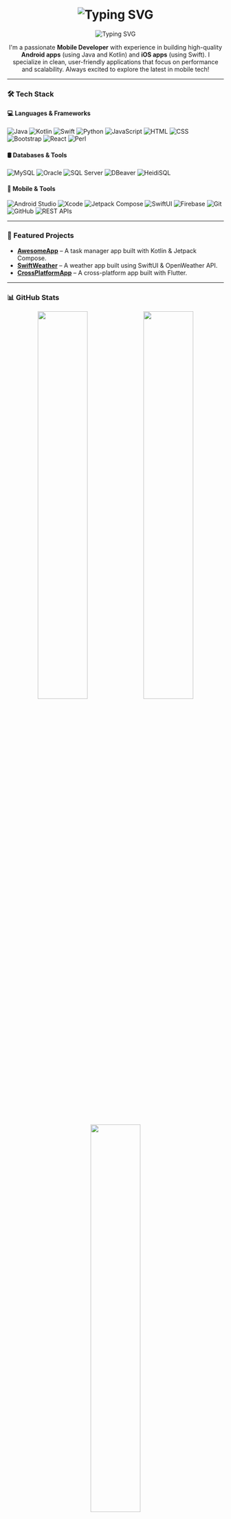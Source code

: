 <h1 align="center">
  <img src="https://readme-typing-svg.demolab.com?font=Fira+Code&size=24&pause=1000&color=1DA1F2&center=true&vCenter=true&width=450&lines=Hi%2C+I'm+Nipun+Bhagya+%F0%9F%91%8B%F0%9F%92%BB" alt="Typing SVG" />
</h1>

<p align="center">
  <img src="https://readme-typing-svg.demolab.com?font=Fira+Code&pause=1000&color=F73E7E&center=true&vCenter=true&width=435&lines=Mobile+Developer+%F0%9F%93%B1;Android+%7C+iOS+%7C+Flutter;Clean+%26+Scalable+Apps;Always+Learning+New+Tech!" alt="Typing SVG" />
</p>

<p align="center">
I'm a passionate <strong>Mobile Developer</strong> with experience in building high-quality <strong>Android apps</strong> (using Java and Kotlin) and <strong>iOS apps</strong> (using Swift). I specialize in clean, user-friendly applications that focus on performance and scalability. Always excited to explore the latest in mobile tech!
</p>

---

### 🛠️ Tech Stack

#### 💻 Languages & Frameworks

![Java](https://img.shields.io/badge/Java-007396?style=for-the-badge&logo=java&logoColor=white)
![Kotlin](https://img.shields.io/badge/Kotlin-0095D5?style=for-the-badge&logo=kotlin&logoColor=white)
![Swift](https://img.shields.io/badge/Swift-FA7343?style=for-the-badge&logo=swift&logoColor=white)
![Python](https://img.shields.io/badge/Python-3776AB?style=for-the-badge&logo=python&logoColor=white)
![JavaScript](https://img.shields.io/badge/JavaScript-F7DF1E?style=for-the-badge&logo=javascript&logoColor=black)
![HTML](https://img.shields.io/badge/HTML5-E34F26?style=for-the-badge&logo=html5&logoColor=white)
![CSS](https://img.shields.io/badge/CSS3-1572B6?style=for-the-badge&logo=css3&logoColor=white)
![Bootstrap](https://img.shields.io/badge/Bootstrap-7952B3?style=for-the-badge&logo=bootstrap&logoColor=white)
![React](https://img.shields.io/badge/React-20232A?style=for-the-badge&logo=react&logoColor=61DAFB)
![Perl](https://img.shields.io/badge/Perl-39457E?style=for-the-badge&logo=perl&logoColor=white)

#### 🛢️ Databases & Tools

![MySQL](https://img.shields.io/badge/MySQL-005C84?style=for-the-badge&logo=mysql&logoColor=white)
![Oracle](https://img.shields.io/badge/Oracle-F80000?style=for-the-badge&logo=oracle&logoColor=white)
![SQL Server](https://img.shields.io/badge/SQL%20Server-CC2927?style=for-the-badge&logo=microsoftsqlserver&logoColor=white)
![DBeaver](https://img.shields.io/badge/DBeaver-2C2C2C?style=for-the-badge&logo=dbeaver&logoColor=white)
![HeidiSQL](https://img.shields.io/badge/HeidiSQL-003545?style=for-the-badge&logoColor=white)

#### 📱 Mobile & Tools

![Android Studio](https://img.shields.io/badge/Android_Studio-3DDC84?style=for-the-badge&logo=android-studio&logoColor=white)
![Xcode](https://img.shields.io/badge/Xcode-1575F9?style=for-the-badge&logo=xcode&logoColor=white)
![Jetpack Compose](https://img.shields.io/badge/Jetpack-4285F4?style=for-the-badge&logo=android&logoColor=white)
![SwiftUI](https://img.shields.io/badge/SwiftUI-FA7343?style=for-the-badge&logo=apple&logoColor=white)
![Firebase](https://img.shields.io/badge/Firebase-FFCA28?style=for-the-badge&logo=firebase&logoColor=black)
![Git](https://img.shields.io/badge/Git-F05032?style=for-the-badge&logo=git&logoColor=white)
![GitHub](https://img.shields.io/badge/GitHub-181717?style=for-the-badge&logo=github&logoColor=white)
![REST APIs](https://img.shields.io/badge/REST%20API-00599C?style=for-the-badge&logo=api&logoColor=white)

---

### 📱 Featured Projects

- [**AwesomeApp**](https://github.com/Nipunpv/awesomeapp) – A task manager app built with Kotlin & Jetpack Compose.
- [**SwiftWeather**](https://github.com/Nipunpv/swiftweather) – A weather app built using SwiftUI & OpenWeather API.
- [**CrossPlatformApp**](https://github.com/Nipunpv/crossplatformapp) – A cross-platform app built with Flutter.

---
### 📊 GitHub Stats

<p align="center">
  <img src="https://github-readme-stats.vercel.app/api?username=Nipunpv&show_icons=true&theme=radical&count_private=true&hide_border=true" width="48%" />
  <img src="https://github-readme-streak-stats.herokuapp.com/?user=Nipunpv&theme=radical&hide_border=true" width="48%" />
</p>

<p align="center">
  <img src="https://github-readme-stats.vercel.app/api/top-langs/?username=Nipunpv&layout=compact&theme=radical&hide_border=true" width="48%" />
</p>
---

### 🔗 Portfolio

Check out my portfolio: [**Click Here**](https://nipunpv.github.io/my-portfolio)

---
